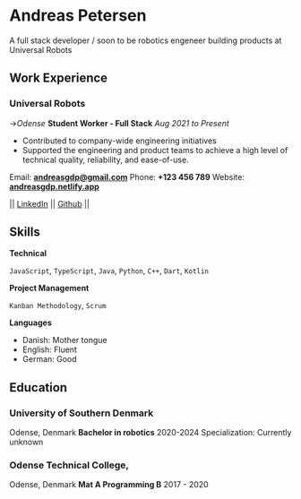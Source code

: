 # **Andreas Petersen**
A full stack developer / soon to be robotics engeneer building products at Universal Robots

## Work Experience

### Universal Robots
->_Odense_
**Student Worker - Full Stack**
_Aug 2021 to Present_

- Contributed to company-wide engineering initiatives
- Supported the engineering and product teams to achieve a high level of technical quality, reliability, and ease-of-use.

Email: **<andreasgdp@gmail.com>**
Phone: **+123 456 789**
Website: **[andreasgdp.netlify.app](https://andreasgdp.netlify.app/)**

|| [LinkedIn](https://www.linkedin.com/in/andreasgdp/) || [Github](https://github.com/Andreasgdp) ||


## Skills

**Technical**

`JavaScript`, `TypeScript`, `Java`, `Python`, `C++`, `Dart`, `Kotlin`

**Project Management**

`Kanban Methodology`, `Scrum`

**Languages** 

- Danish: Mother tongue
- English: Fluent
- German:  Good

## Education

### University of Southern Denmark
Odense, Denmark
**Bachelor in robotics**
2020-2024
Specialization: Currently unknown

### Odense Technical College,
Odense, Denmark
**Mat A Programming B**
2017 - 2020
